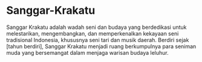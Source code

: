 # Sanggar-Krakatu
Sanggar Krakatu adalah wadah seni dan budaya yang berdedikasi untuk melestarikan, mengembangkan, dan memperkenalkan kekayaan seni tradisional Indonesia, khususnya seni tari dan musik daerah. Berdiri sejak [tahun berdiri], Sanggar Krakatu menjadi ruang berkumpulnya para seniman muda yang bersemangat dalam menjaga warisan budaya leluhur.
